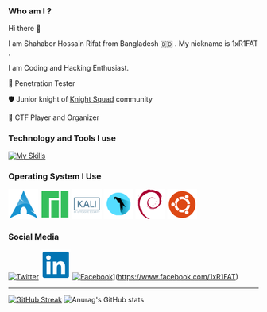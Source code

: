 ### Who am I ?
Hi there 👋

I am Shahabor Hossain Rifat from Bangladesh :bangladesh: . My nickname is 1xR1FAT .

I am Coding and Hacking Enthusiast.



:closed_lock_with_key:  Penetration Tester

:shield: Junior knight of [Knight Squad](https://knightsquad.org)
 community

:lady_beetle: CTF Player and Organizer 



### Technology and Tools I use


[![My Skills](https://skillicons.dev/icons?i=html,css,bash,java,py,androidstudio,discord,docker,git,github,md,idea,vscode,wordpress,linux)](https://skillicons.dev)



### Operating System I Use
![Arch Linux](https://raw.githubusercontent.com/NomanProdhan/nomanprodhan/main/arch.png)
![Manjaro Linux](https://raw.githubusercontent.com/NomanProdhan/nomanprodhan/main/manjaro.png)
![Kali Linux](https://raw.githubusercontent.com/NomanProdhan/nomanprodhan/main/kali.png)
![Parrot Linux](https://raw.githubusercontent.com/NomanProdhan/nomanprodhan/main/parrot.png)
![Debian Linux](https://raw.githubusercontent.com/NomanProdhan/nomanprodhan/main/debian.png)
![Ubuntu Linux](https://raw.githubusercontent.com/NomanProdhan/nomanprodhan/main/ubuntu.png)


### Social Media
[![Twitter](https://skillicons.dev/icons?i=)](https://twitter.com/1xR1Fat)
[![LinkedIn](https://raw.githubusercontent.com/NomanProdhan/nomanprodhan/main/linkedin.png)](https://www.linkedin.com/in/shahbor-hossain-rifat-ab7b1b217)
[![Facebook](https://skillicons.dev/icons?i=twitter)](https://skillicons.dev)](https://www.facebook.com/1xR1FAT)

---

[![GitHub Streak](https://github-readme-streak-stats.herokuapp.com/?user=1xR1FAT&theme=merko)]([https://git.io/streak-stats](https://twitter.com/1xR1Fat))
![Anurag's GitHub stats](https://github-readme-stats.vercel.app/api?username=1xr1fat&show_icons=true&theme=dracula)
